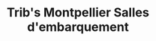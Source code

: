 ---
title: "Trib's Montpellier Salles d'embarquement"
url: /mauguio/tribs-montpellier-salles-dembarquement/
shop: marchand de journaux
---